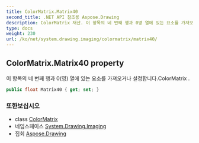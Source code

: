 ```yaml
---
title: ColorMatrix.Matrix40
second_title: .NET API 참조용 Aspose.Drawing
description: ColorMatrix 재산. 이 항목의 네 번째 행과 0영 열에 있는 요소를 가져오거나 설정합니다.ColorMatrix .
type: docs
weight: 230
url: /ko/net/system.drawing.imaging/colormatrix/matrix40/
---
```

## ColorMatrix.Matrix40 property

이 항목의 네 번째 행과 0(영) 열에 있는 요소를 가져오거나 설정합니다.ColorMatrix .

```csharp
public float Matrix40 { get; set; }
```

### 또한보십시오

* class [ColorMatrix](../)
* 네임스페이스 [System.Drawing.Imaging](../../colormatrix/)
* 집회 [Aspose.Drawing](../../../)


